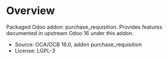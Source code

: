 # Overview

Packaged Odoo addon: purchase_requisition. Provides features documented in upstream Odoo 16 under this addon.

- Source: OCA/OCB 16.0, addon purchase_requisition
- License: LGPL-3
